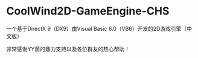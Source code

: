 # CoolWind2D-GameEngine-CHS
一个基于DirectX 9（DX9）由Visual Basic 6.0（VB6）开发的2D游戏引擎（中文版）

非常感谢YY菌的鼎力支持以及各位群友的热心帮助！
